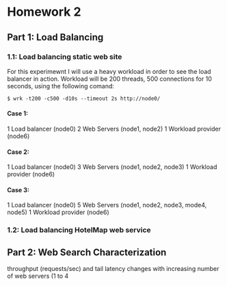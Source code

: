 # Homework 2

## Part 1: Load Balancing

### 1.1: Load balancing static web site

For this experimewnt I will use a heavy workload in order to see the load balancer in action.
Workload will be 200 threads, 500 connections for 10 seconds, using the following comand:

```console
$ wrk -t200 -c500 -d10s --timeout 2s http://node0/
```

#### Case 1:

1 Load balancer (node0)
2 Web Servers (node1, node2)
1 Workload provider (node6)

#### Case 2:

1 Load balancer (node0)
3 Web Servers (node1, node2, node3)
1 Workload provider (node6)

#### Case 3:

1 Load balancer (node0)
5 Web Servers (node1, node2, node3, mode4, node5)
1 Workload provider (node6)

### 1.2: Load balancing HotelMap web service

## Part 2: Web Search Characterization

throughput (requests/sec) and tail latency changes with increasing number of web servers (1 to 4
